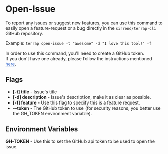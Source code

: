 # Open-Issue
To report any issues or suggest new features, you can use this command to easily open a feature-request or a bug directly in the `sirrend/terrap-cli` GitHub repository. </br>

Example: `terrap open-issue -t "awesome" -d "I love this tool!" -f`

In order to use this command, you'll need to create a GitHub token.</br>
If you don't have one already, please follow the instructions mentioned <a href=https://docs.github.com/en/authentication/keeping-your-account-and-data-secure/creating-a-personal-access-token style="color: #3366CC">here</a>.

## Flags
* **[-t] title** - Issue's title
* **[-d] description** - Issue's description, make it as clear as possible.
* **[-f] feature** - Use this flag to specify this is a feature request.
* **--token** - The GitHub token to use (for security reasons, you better use the GH_TOKEN environment variable).

## Environment Variables
**GH-TOKEN** - Use this to set the GitHub api token to be used to open the issue.